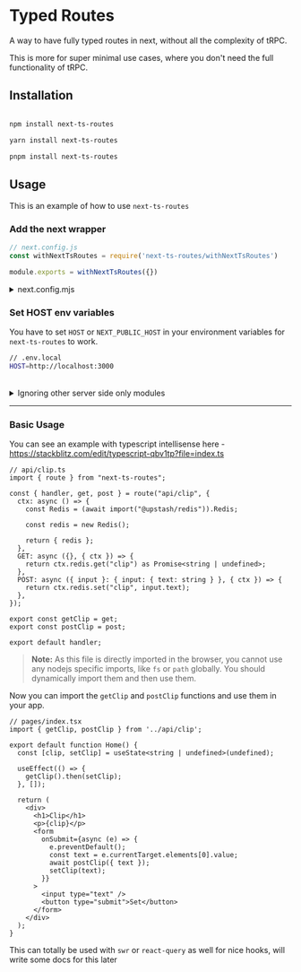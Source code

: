 # Typed Routes

A way to have fully typed routes in next, without all the complexity of tRPC.

This is more for super minimal use cases, where you don't need the full functionality of tRPC.


## Installation

```bash

npm install next-ts-routes

yarn install next-ts-routes

pnpm install next-ts-routes
```

## Usage

This is an example of how to use `next-ts-routes`

### Add the next wrapper

```js
// next.config.js
const withNextTsRoutes = require('next-ts-routes/withNextTsRoutes')

module.exports = withNextTsRoutes({})
```
<details>
<summary>next.config.mjs</summary>

```js
// next.config.mjs
import { env } from "./src/env/server.mjs";
import { withNextTsRoutes } from 'next-ts-routes/withNextTsRoutes';

/**
 * Don't be scared of the generics here.
 * All they do is to give us autocompletion when using this.
 *
 * @template {import('next').NextConfig} T
 * @param {T} config - A generic parameter that flows through to the return type
 * @constraint {{import('next').NextConfig}}
 */
function defineNextConfig(config) {
  return withNextTsRoutes(config);
}

export default defineNextConfig({
});

```
</details>

### Set HOST env variables

You have to set `HOST` or `NEXT_PUBLIC_HOST` in your environment variables for `next-ts-routes` to work.


```bash
// .env.local
HOST=http://localhost:3000
```

<br>

<details>
<summary>Ignoring other server side only modules</summary>


For the time being this is a hacky way to achieve this, will ideally fine a better way in the future.

```js
// next.config.js
const withNextTsRoutes = require('next-ts-routes/withNextTsRoutes')

module.exports = withNextTsRoutes({}, {
  fs: false
})
```
</details>

---

### Basic Usage

You can see an example with typescript intellisense here - https://stackblitz.com/edit/typescript-qbv1tp?file=index.ts

```tsx
// api/clip.ts
import { route } from "next-ts-routes";

const { handler, get, post } = route("api/clip", {
  ctx: async () => {
    const Redis = (await import("@upstash/redis")).Redis;

    const redis = new Redis();

    return { redis };
  },
  GET: async ({}, { ctx }) => {
    return ctx.redis.get("clip") as Promise<string | undefined>;
  },
  POST: async ({ input }: { input: { text: string } }, { ctx }) => {
    return ctx.redis.set("clip", input.text);
  },
});

export const getClip = get;
export const postClip = post;

export default handler;
```

> **Note:** As this file is directly imported in the browser, you cannot use any nodejs specific imports, like `fs` or `path` globally. 
You should dynamically import them and then use them.


Now you can import the `getClip` and `postClip` functions and use them in your app.


```tsx
// pages/index.tsx
import { getClip, postClip } from '../api/clip';

export default function Home() {
  const [clip, setClip] = useState<string | undefined>(undefined);

  useEffect(() => {
    getClip().then(setClip);
  }, []);

  return (
    <div>
      <h1>Clip</h1>
      <p>{clip}</p>
      <form
        onSubmit={async (e) => {
          e.preventDefault();
          const text = e.currentTarget.elements[0].value;
          await postClip({ text });
          setClip(text);
        }}
      >
        <input type="text" />
        <button type="submit">Set</button>
      </form>
    </div>
  );
}
```

This can totally be used with `swr` or `react-query` as well for nice hooks, will write some docs for this later